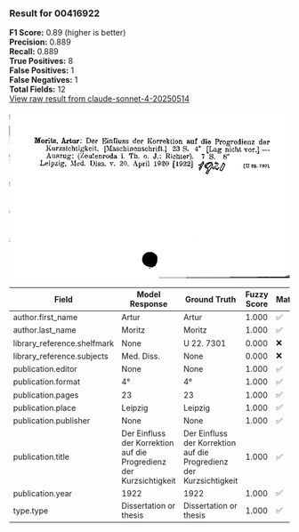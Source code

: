 ### Result for 00416922
**F1 Score:** 0.89 (higher is better)<br>**Precision:** 0.889<br>**Recall:** 0.889<br>**True Positives:** 8<br>**False Positives:** 1<br>**False Negatives:** 1<br>**Total Fields:** 12<br>[View raw result from claude-sonnet-4-20250514](https://github.com/RISE-UNIBAS/humanities_data_benchmark/blob/main/results/2025-09-02/T0148/request_T0148_00416922.json)

<img src="https://github.com/RISE-UNIBAS/humanities_data_benchmark/blob/main/benchmarks/zettelkatalog/images/00416922.jpg?raw=true" alt="00416922" width="600px">

| Field | Model Response | Ground Truth | Fuzzy Score | Match |
|-------|----------------|--------------|-------------|-------|
| author.first_name | Artur | Artur | 1.000 | ✅ |
| author.last_name | Moritz | Moritz | 1.000 | ✅ |
| library_reference.shelfmark | None | U 22. 7301 | 0.000 | ❌ |
| library_reference.subjects | Med. Diss. | None | 0.000 | ❌ |
| publication.editor | None | None | 1.000 | ✅ |
| publication.format | 4° | 4° | 1.000 | ✅ |
| publication.pages | 23 | 23 | 1.000 | ✅ |
| publication.place | Leipzig | Leipzig | 1.000 | ✅ |
| publication.publisher | None | None | 1.000 | ✅ |
| publication.title | Der Einfluss der Korrektion auf die Progredienz der Kurzsichtigkeit | Der Einfluss der Korrektion auf die Progredienz der Kurzsichtigkeit | 1.000 | ✅ |
| publication.year | 1922 | 1922 | 1.000 | ✅ |
| type.type | Dissertation or thesis | Dissertation or thesis | 1.000 | ✅ |
